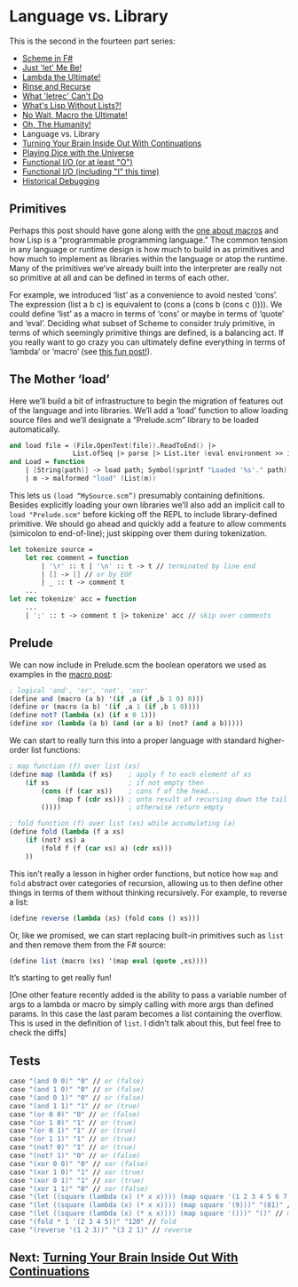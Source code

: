 # Language vs. Library

This is the second in the fourteen part series:

* [Scheme in F#](Docs/intro.md)
* [Just 'let' Me Be!](let.md)
* [Lambda the Ultimate!](lambda.md)
* [Rinse and Recurse](recurse.md)
* [What 'letrec' Can't Do](letstar.md)
* [What's Lisp Without Lists?!](lists.md)
* [No Wait, Macro the Ultimate!](macros.md)
* [Oh, The Humanity!](mutation.md)
* Language vs. Library
* [Turning Your Brain Inside Out With Continuations](continuations.md)
* [Playing Dice with the Universe](amb.md)
* [Functional I/O (or at least "O")](functional_o.md)
* [Functional I/O (including "I" this time)](functional_i.md)
* [Historical Debugging](debugging.md)

## Primitives

Perhaps this post should have gone along with the [one about macros](macros.md) and how Lisp is a “programmable programming language.” The common tension in any language or runtime design is how much to build in as primitives and how much to implement as libraries within the language or atop the runtime. Many of the primitives we’ve already built into the interpreter are really not so primitive at all and can be defined in terms of each other.

For example, we introduced ‘list’ as a convenience to avoid nested ‘cons’. The expression (list a b c) is equivalent to (cons a (cons b (cons c ()))). We could define ‘list’ as a macro in terms of ‘cons’ or maybe in terms of ‘quote’ and ‘eval’. Deciding what subset of Scheme to consider truly primitive, in terms of which seemingly primitive things are defined, is a balancing act. If you really want to go crazy you can ultimately define everything in terms of ‘lambda’ or ‘macro’ (see [this fun post!](http://blogs.msdn.com/b/ashleyf/archive/2008/12/03/the-lambda-calculus.aspx)).

## The Mother ‘load’

Here we’ll build a bit of infrastructure to begin the migration of features out of the language and into libraries. We’ll add a ‘load’ function to allow loading source files and we’ll designate a “Prelude.scm” library to be loaded automatically.

``` fsharp
and load file = (File.OpenText(file)).ReadToEnd() |> 
                List.ofSeq |> parse |> List.iter (eval environment >> ignore)
and Load = function 
    | [String(path)] -> load path; Symbol(sprintf "Loaded '%s'." path)
    | m -> malformed "load" (List(m))
```

This lets us `(load “MySource.scm”)` presumably containing definitions. Besides explicitly loading your own libraries we’ll also add an implicit call to `load "Prelude.scm"` before kicking off the REPL to include library-defined primitive. We should go ahead and quickly add a feature to allow comments (simicolon to end-of-line); just skipping over them during tokenization.

``` fsharp
let tokenize source = 
    let rec comment = function 
        | '\r' :: t | '\n' :: t -> t // terminated by line end 
        | [] -> [] // or by EOF 
        | _ :: t -> comment t 
    ...
let rec tokenize' acc = function 
    ...
    | ';' :: t -> comment t |> tokenize' acc // skip over comments 
```

## Prelude

We can now include in Prelude.scm the boolean operators we used as examples in the [macro post](macros.md):

``` scheme
; logical 'and', 'or', 'not', 'xor' 
(define and (macro (a b) '(if ,a (if ,b 1 0) 0))) 
(define or (macro (a b) '(if ,a 1 (if ,b 1 0)))) 
(define not? (lambda (x) (if x 0 1))) 
(define xor (lambda (a b) (and (or a b) (not? (and a b)))))
```

We can start to really turn this into a proper language with standard higher-order list functions:

``` scheme
; map function (f) over list (xs) 
(define map (lambda (f xs)    ; apply f to each element of xs
    (if xs                    ; if not empty then
        (cons (f (car xs))    ; cons f of the head...
            (map f (cdr xs))) ; onto result of recursing down the tail
        ())))                 ; otherwise return empty

; fold function (f) over list (xs) while accumulating (a) 
(define fold (lambda (f a xs) 
    (if (not? xs) a 
        (fold f (f (car xs) a) (cdr xs))) 
    ))
```

This isn’t really a lesson in higher order functions, but notice how `map` and `fold` abstract over categories of recursion, allowing us to then define other things in terms of them without thinking recursively. For example, to reverse a list:

``` scheme
(define reverse (lambda (xs) (fold cons () xs)))
```

Or, like we promised, we can start replacing built-in primitives such as `list` and then remove them from the F# source:

``` scheme
(define list (macro (xs) '(map eval (quote ,xs))))
```

It’s starting to get really fun!

[One other feature recently added is the ability to pass a variable number of args to a lambda or macro by simply calling with more args than defined params. In this case the last param becomes a list containing the overflow. This is used in the definition of `list`. I didn’t talk about this, but feel free to check the diffs]

## Tests

``` fsharp
case "(and 0 0)" "0" // or (false) 
case "(and 1 0)" "0" // or (false) 
case "(and 0 1)" "0" // or (false) 
case "(and 1 1)" "1" // or (true) 
case "(or 0 0)" "0" // or (false) 
case "(or 1 0)" "1" // or (true) 
case "(or 0 1)" "1" // or (true) 
case "(or 1 1)" "1" // or (true) 
case "(not? 0)" "1" // or (true) 
case "(not? 1)" "0" // or (false) 
case "(xor 0 0)" "0" // xor (false) 
case "(xor 1 0)" "1" // xor (true) 
case "(xor 0 1)" "1" // xor (true) 
case "(xor 1 1)" "0" // xor (false) 
case "(let ((square (lambda (x) (* x x)))) (map square '(1 2 3 4 5 6 7 8 9)))" "(1 4 9 16 25 36 49 64 81)" // mapping 
case "(let ((square (lambda (x) (* x x)))) (map square '(9)))" "(81)" // mapping single 
case "(let ((square (lambda (x) (* x x)))) (map square '()))" "()" // mapping empty 
case "(fold * 1 '(2 3 4 5))" "120" // fold 
case "(reverse '(1 2 3))" "(3 2 1)" // reverse
```

## Next: [Turning Your Brain Inside Out With Continuations](continuations.md)
